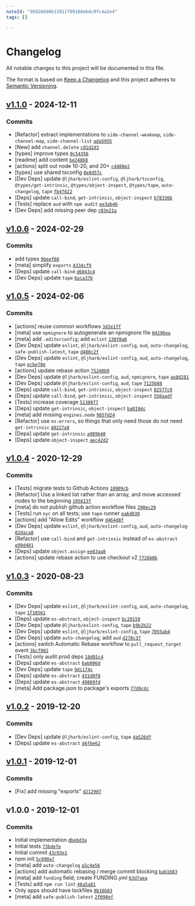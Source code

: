 ```yaml
---
noteId: "95826b90b13911f09168ebdc9fc4a2e4"
tags: []

---
```


# Changelog

All notable changes to this project will be documented in this file.

The format is based on [Keep a Changelog](https://keepachangelog.com/en/1.0.0/)
and this project adheres to [Semantic Versioning](https://semver.org/spec/v2.0.0.html).

## [v1.1.0](https://github.com/ljharb/side-channel/compare/v1.0.6...v1.1.0) - 2024-12-11

### Commits

- [Refactor] extract implementations to `side-channel-weakmap`, `side-channel-map`, `side-channel-list` [`ada5955`](https://github.com/ljharb/side-channel/commit/ada595549a5c4c6c853756d598846b180941c6da)
- [New] add `channel.delete` [`c01d2d3`](https://github.com/ljharb/side-channel/commit/c01d2d3fd51dbb1ce6da72ad7916e61bd6172aad)
- [types] improve types [`0c54356`](https://github.com/ljharb/side-channel/commit/0c5435651417df41b8cc1a5f7cdce8bffae68cde)
- [readme] add content [`be24868`](https://github.com/ljharb/side-channel/commit/be248682ac294b0e22c883092c45985aa91c490a)
- [actions] split out node 10-20, and 20+ [`c4488e2`](https://github.com/ljharb/side-channel/commit/c4488e241ef3d49a19fe266ac830a2e644305911)
- [types] use shared tsconfig [`0e0d57c`](https://github.com/ljharb/side-channel/commit/0e0d57c2ff17c7b45c6cbd43ebcf553edc9e3adc)
- [Dev Deps] update `@ljharb/eslint-config`, `@ljharb/tsconfig`, `@types/get-intrinsic`, `@types/object-inspect`, `@types/tape`, `auto-changelog`, `tape` [`fb4f622`](https://github.com/ljharb/side-channel/commit/fb4f622e64a99a1e40b6e5cd7691674a9dc429e4)
- [Deps] update `call-bind`, `get-intrinsic`, `object-inspect` [`b78336b`](https://github.com/ljharb/side-channel/commit/b78336b886172d1b457d414ac9e28de8c5fecc78)
- [Tests] replace `aud` with `npm audit` [`ee3ab46`](https://github.com/ljharb/side-channel/commit/ee3ab4690d954311c35115651bcfd45edd205aa1)
- [Dev Deps] add missing peer dep [`c03e21a`](https://github.com/ljharb/side-channel/commit/c03e21a7def3b67cdc15ae22316884fefcb2f6a8)

## [v1.0.6](https://github.com/ljharb/side-channel/compare/v1.0.5...v1.0.6) - 2024-02-29

### Commits

- add types [`9beef66`](https://github.com/ljharb/side-channel/commit/9beef6643e6d717ea57bedabf86448123a7dd9e9)
- [meta] simplify `exports` [`4334cf9`](https://github.com/ljharb/side-channel/commit/4334cf9df654151504c383b62a2f9ebdc8d9d5ac)
- [Deps] update `call-bind` [`d6043c4`](https://github.com/ljharb/side-channel/commit/d6043c4d8f4d7be9037dd0f0419c7a2e0e39ec6a)
- [Dev Deps] update `tape` [`6aca376`](https://github.com/ljharb/side-channel/commit/6aca3761868dc8cd5ff7fd9799bf6b95e09a6eb0)

## [v1.0.5](https://github.com/ljharb/side-channel/compare/v1.0.4...v1.0.5) - 2024-02-06

### Commits

- [actions] reuse common workflows [`3d2e1ff`](https://github.com/ljharb/side-channel/commit/3d2e1ffd16dd6eaaf3e40ff57951f840d2d63c04)
- [meta] use `npmignore` to autogenerate an npmignore file [`04296ea`](https://github.com/ljharb/side-channel/commit/04296ea17d1544b0a5d20fd5bfb31aa4f6513eb9)
- [meta] add `.editorconfig`; add `eclint` [`130f0a6`](https://github.com/ljharb/side-channel/commit/130f0a6adbc04d385c7456a601d38344dce3d6a9)
- [Dev Deps] update `eslint`, `@ljharb/eslint-config`, `aud`, `auto-changelog`, `safe-publish-latest`, `tape` [`d480c2f`](https://github.com/ljharb/side-channel/commit/d480c2fbe757489ae9b4275491ffbcc3ac4725e9)
- [Dev Deps] update `eslint`, `@ljharb/eslint-config`, `aud`, `auto-changelog`, `tape` [`ecbe70e`](https://github.com/ljharb/side-channel/commit/ecbe70e53a418234081a77971fec1fdfae20c841)
- [actions] update rebase action [`75240b9`](https://github.com/ljharb/side-channel/commit/75240b9963b816e8846400d2287cb68f88c7fba7)
- [Dev Deps] update `@ljharb/eslint-config`, `aud`, `npmignore`, `tape` [`ae8d281`](https://github.com/ljharb/side-channel/commit/ae8d281572430099109870fd9430d2ca3f320b8d)
- [Dev Deps] update `@ljharb/eslint-config`, `aud`, `tape` [`7125b88`](https://github.com/ljharb/side-channel/commit/7125b885fd0eacad4fee9b073b72d14065ece278)
- [Deps] update `call-bind`, `get-intrinsic`, `object-inspect` [`82577c9`](https://github.com/ljharb/side-channel/commit/82577c9796304519139a570f82a317211b5f3b86)
- [Deps] update `call-bind`, `get-intrinsic`, `object-inspect` [`550aadf`](https://github.com/ljharb/side-channel/commit/550aadf20475a6081fd70304cc54f77259a5c8a8)
- [Tests] increase coverage [`5130877`](https://github.com/ljharb/side-channel/commit/5130877a7b27c862e64e6d1c12a178b28808859d)
- [Deps] update `get-intrinsic`, `object-inspect` [`ba0194c`](https://github.com/ljharb/side-channel/commit/ba0194c505b1a8a0427be14cadd5b8a46d4d01b8)
- [meta] add missing `engines.node` [`985fd24`](https://github.com/ljharb/side-channel/commit/985fd249663cb06617a693a94fe08cad12f5cb70)
- [Refactor] use `es-errors`, so things that only need those do not need `get-intrinsic` [`40227a8`](https://github.com/ljharb/side-channel/commit/40227a87b01709ad2c0eebf87eb4223a800099b9)
- [Deps] update `get-intrinsic` [`a989b40`](https://github.com/ljharb/side-channel/commit/a989b4024958737ae7be9fbffdeff2078f33a0fd)
- [Deps] update `object-inspect` [`aec42d2`](https://github.com/ljharb/side-channel/commit/aec42d2ec541a31aaa02475692c87d489237d9a3)

## [v1.0.4](https://github.com/ljharb/side-channel/compare/v1.0.3...v1.0.4) - 2020-12-29

### Commits

- [Tests] migrate tests to Github Actions [`10909cb`](https://github.com/ljharb/side-channel/commit/10909cbf8ce9c0bf96f604cf13d7ffd5a22c2d40)
- [Refactor] Use a linked list rather than an array, and move accessed nodes to the beginning [`195613f`](https://github.com/ljharb/side-channel/commit/195613f28b5c1e6072ef0b61b5beebaf2b6a304e)
- [meta] do not publish github action workflow files [`290ec29`](https://github.com/ljharb/side-channel/commit/290ec29cd21a60585145b4a7237ec55228c52c27)
- [Tests] run `nyc` on all tests; use `tape` runner [`ea6d030`](https://github.com/ljharb/side-channel/commit/ea6d030ff3fe6be2eca39e859d644c51ecd88869)
- [actions] add "Allow Edits" workflow [`d464d8f`](https://github.com/ljharb/side-channel/commit/d464d8fe52b5eddf1504a0ed97f0941a90f32c15)
- [Dev Deps] update `eslint`, `@ljharb/eslint-config`, `aud`, `auto-changelog` [`02daca8`](https://github.com/ljharb/side-channel/commit/02daca87c6809821c97be468d1afa2f5ef447383)
- [Refactor] use `call-bind` and `get-intrinsic` instead of `es-abstract` [`e09d481`](https://github.com/ljharb/side-channel/commit/e09d481528452ebafa5cdeae1af665c35aa2deee)
- [Deps] update `object.assign` [`ee83aa8`](https://github.com/ljharb/side-channel/commit/ee83aa81df313b5e46319a63adb05cf0c179079a)
- [actions] update rebase action to use checkout v2 [`7726b0b`](https://github.com/ljharb/side-channel/commit/7726b0b058b632fccea709f58960871defaaa9d7)

## [v1.0.3](https://github.com/ljharb/side-channel/compare/v1.0.2...v1.0.3) - 2020-08-23

### Commits

- [Dev Deps] update `eslint`, `@ljharb/eslint-config`, `aud`, `auto-changelog`, `tape` [`1f10561`](https://github.com/ljharb/side-channel/commit/1f105611ef3acf32dec8032ae5c0baa5e56bb868)
- [Deps] update `es-abstract`, `object-inspect` [`bc20159`](https://github.com/ljharb/side-channel/commit/bc201597949a505e37cef9eaf24c7010831e6f03)
- [Dev Deps] update `@ljharb/eslint-config`, `tape` [`b9b2b22`](https://github.com/ljharb/side-channel/commit/b9b2b225f9e0ea72a6ec2b89348f0bd690bc9ed1)
- [Dev Deps] update `eslint`, `@ljharb/eslint-config`, `tape` [`7055ab4`](https://github.com/ljharb/side-channel/commit/7055ab4de0860606efd2003674a74f1fe6ebc07e)
- [Dev Deps] update `auto-changelog`; add `aud` [`d278c37`](https://github.com/ljharb/side-channel/commit/d278c37d08227be4f84aa769fcd919e73feeba40)
- [actions] switch Automatic Rebase workflow to `pull_request_target` event [`3bcf982`](https://github.com/ljharb/side-channel/commit/3bcf982faa122745b39c33ce83d32fdf003741c6)
- [Tests] only audit prod deps [`18d01c4`](https://github.com/ljharb/side-channel/commit/18d01c4015b82a3d75044c4d5ba7917b2eac01ec)
- [Deps] update `es-abstract` [`6ab096d`](https://github.com/ljharb/side-channel/commit/6ab096d9de2b482cf5e0717e34e212f5b2b9bc9a)
- [Dev Deps] update `tape` [`9dc174c`](https://github.com/ljharb/side-channel/commit/9dc174cc651dfd300b4b72da936a0a7eda5f9452)
- [Deps] update `es-abstract` [`431d0f0`](https://github.com/ljharb/side-channel/commit/431d0f0ff11fbd2ae6f3115582a356d3a1cfce82)
- [Deps] update `es-abstract` [`49869fd`](https://github.com/ljharb/side-channel/commit/49869fd323bf4453f0ba515c0fb265cf5ab7b932)
- [meta] Add package.json to package's exports [`77d9cdc`](https://github.com/ljharb/side-channel/commit/77d9cdceb2a9e47700074f2ae0c0a202e7dac0d4)

## [v1.0.2](https://github.com/ljharb/side-channel/compare/v1.0.1...v1.0.2) - 2019-12-20

### Commits

- [Dev Deps] update `@ljharb/eslint-config`, `tape` [`4a526df`](https://github.com/ljharb/side-channel/commit/4a526df44e4701566ed001ec78546193f818b082)
- [Deps] update `es-abstract` [`d4f6e62`](https://github.com/ljharb/side-channel/commit/d4f6e629b6fb93a07415db7f30d3c90fd7f264fe)

## [v1.0.1](https://github.com/ljharb/side-channel/compare/v1.0.0...v1.0.1) - 2019-12-01

### Commits

- [Fix] add missing "exports" [`d212907`](https://github.com/ljharb/side-channel/commit/d2129073abf0701a5343bf28aa2145617604dc2e)

## v1.0.0 - 2019-12-01

### Commits

- Initial implementation [`dbebd3a`](https://github.com/ljharb/side-channel/commit/dbebd3a4b5ed64242f9a6810efe7c4214cd8cde4)
- Initial tests [`73bdefe`](https://github.com/ljharb/side-channel/commit/73bdefe568c9076cf8c0b8719bc2141aec0e19b8)
- Initial commit [`43c03e1`](https://github.com/ljharb/side-channel/commit/43c03e1c2849ec50a87b7a5cd76238a62b0b8770)
- npm init [`5c090a7`](https://github.com/ljharb/side-channel/commit/5c090a765d66a5527d9889b89aeff78dee91348c)
- [meta] add `auto-changelog` [`a5c4e56`](https://github.com/ljharb/side-channel/commit/a5c4e5675ec02d5eb4d84b4243aeea2a1d38fbec)
- [actions] add automatic rebasing / merge commit blocking [`bab1683`](https://github.com/ljharb/side-channel/commit/bab1683d8f9754b086e94397699fdc645e0d7077)
- [meta] add `funding` field; create FUNDING.yml [`63d7aea`](https://github.com/ljharb/side-channel/commit/63d7aeaf34f5650650ae97ca4b9fae685bd0937c)
- [Tests] add `npm run lint` [`46a5a81`](https://github.com/ljharb/side-channel/commit/46a5a81705cd2664f83df232c01dbbf2ee952885)
- Only apps should have lockfiles [`8b16b03`](https://github.com/ljharb/side-channel/commit/8b16b0305f00895d90c4e2e5773c854cfea0e448)
- [meta] add `safe-publish-latest` [`2f098ef`](https://github.com/ljharb/side-channel/commit/2f098ef092a39399cfe548b19a1fc03c2fd2f490)
